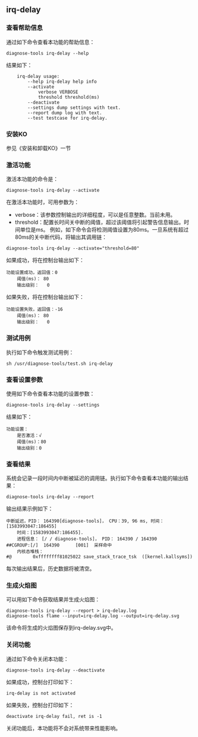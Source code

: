 ##  irq-delay
### 查看帮助信息
通过如下命令查看本功能的帮助信息：
```
diagnose-tools irq-delay --help
```
结果如下：
```
    irq-delay usage:
        --help irq-delay help info
        --activate
            verbose VERBOSE
            threshold threshold(ms)
        --deactivate
        --settings dump settings with text.
        --report dump log with text.
        --test testcase for irq-delay.
```
### 安装KO
参见《安装和卸载KO》一节
### 激活功能
激活本功能的命令是：
```
diagnose-tools irq-delay --activate
```
在激活本功能时，可用参数为：
* verbose：该参数控制输出的详细程度，可以是任意整数。当前未用。
* threshold：配置长时间关中断的阈值，超过该阈值将引起警告信息输出。时间单位是ms。
例如，如下命令会将检测阈值设置为80ms。一旦系统有超过80ms的关中断代码，将输出其调用链：
```
diagnose-tools irq-delay --activate="threshold=80"
```
如果成功，将在控制台输出如下：
```
功能设置成功，返回值：0
    阈值(ms)：	80
    输出级别：	0
```
如果失败，将在控制台输出如下：
```
功能设置失败，返回值：-16
    阈值(ms)：	80
    输出级别：	0
```
### 测试用例
执行如下命令触发测试用例：
```
sh /usr/diagnose-tools/test.sh irq-delay
```

### 查看设置参数
使用如下命令查看本功能的设置参数：
```
diagnose-tools irq-delay --settings
```
结果如下：
```
功能设置：
    是否激活：√
    阈值(ms)：80
    输出级别：0
```
### 查看结果
系统会记录一段时间内中断被延迟的调用链。执行如下命令查看本功能的输出结果：
```
diagnose-tools irq-delay --report
```
输出结果示例如下：
```
中断延迟，PID： 164390[diagnose-tools]， CPU：39, 96 ms, 时间：[1583993047:186455]
    时间：[1583993047:186455].
    进程信息： [/ / diagnose-tools]， PID： 164390 / 164390
##CGROUP:[/]  164390      [001]  采样命中
    内核态堆栈：
#@        0xffffffff81025022 save_stack_trace_tsk  ([kernel.kallsyms])
```
每次输出结果后，历史数据将被清空。

### 生成火焰图
可以用如下命令获取结果并生成火焰图：
```
diagnose-tools irq-delay --report > irq-delay.log
diagnose-tools flame --input=irq-delay.log --output=irq-delay.svg
```
该命令将生成的火焰图保存到irq-delay.svg中。

### 关闭功能
通过如下命令关闭本功能：
```
diagnose-tools irq-delay --deactivate
```
如果成功，控制台打印如下：
```
irq-delay is not activated
```
如果失败，控制台打印如下：
```
deactivate irq-delay fail, ret is -1
```
关闭功能后，本功能将不会对系统带来性能影响。
